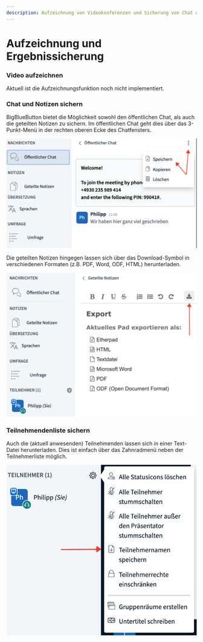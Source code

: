 ```yaml
---
description: Aufzeichnung von Videokonferenzen und Sicherung von Chat und Notizen
---
```


# Aufzeichnung und Ergebnissicherung

### Video aufzeichnen

Aktuell ist die Aufzeichnungsfunktion noch nicht implementiert.

### Chat und Notizen sichern

BigBlueButton bietet die Möglichkeit sowohl den öffentlichen Chat, als auch die geteilten Notizen zu sichern. Im öffentlichen Chat geht dies über das 3-Punkt-Menü in der rechten oberen Ecke des Chatfensters.

![&#xD6;ffentlichen Chat als Text-Datei \(.txt\) speichern](../../.gitbook/assets/chat-speichern.png)

Die geteilten Notizen hingegen lassen sich über das Download-Symbol in verschiedenen Formaten \(z.B. PDF, Word, ODF, HTML\) herunterladen.

![Geteilte Notizen speichern](../../.gitbook/assets/notizen-speichern.png)

### Teilnehmendenliste sichern

Auch die \(aktuell anwesenden\) Teilnehmenden lassen sich in einer Text-Datei herunterladen. Dies ist einfach über das Zahnradmenü neben der Teilnehmerliste möglich.

![Namen der Teilnehmenden herunterladen](../../.gitbook/assets/teilnehmerliste-speichern.png)



